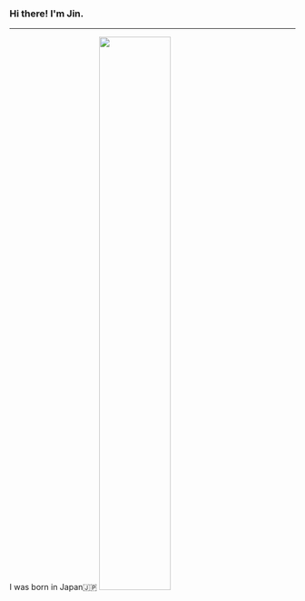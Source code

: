 ### Hi there! I'm Jin.
---
I was born in Japan🇯🇵
<img src="https://www.housing-messe.com/yell/live-rary/wp-content/uploads/sites/2/2021/09/pixta_54018179_M.jpg" width="50%">





<!--
**JIN-0205/JIN-0205** is a ✨ _special_ ✨ repository because its `README.md` (this file) appears on your GitHub profile.

Here are some ideas to get you started:

- 🔭 I’m currently working on ...
- 🌱 I’m currently learning ...
- 👯 I’m looking to collaborate on ...
- 🤔 I’m looking for help with ...
- 💬 Ask me about ...
- 📫 How to reach me: ...
- 😄 Pronouns: ...
- ⚡ Fun fact: ...
-->
